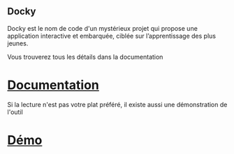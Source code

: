 
## Docky


Docky est le nom de code d'un mystérieux projet qui propose une application interactive et embarquée,
ciblée sur l’apprentissage des plus jeunes.

Vous trouverez tous les détails dans la documentation
# [Documentation](http://simpleit.github.io/docky/docs/)

Si la lecture n'est pas votre plat préféré, il existe aussi une démonstration de l'outil
# [Démo](http://simpleit.github.io/docky/stories/docky/)
